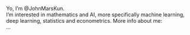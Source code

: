 Yo, I’m @JohnMarsKun. \
I’m interested in mathematics and AI, more specifically machine learning, deep learning, statistics and econometrics.
More info about me: \
...
